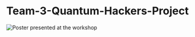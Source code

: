 # Team-3-Quantum-Hackers-Project


![Poster presented at the workshop](https://github.com/QSciTech-QuantumBC-Workshop/Team-3-Quantum-Hikers-Project/blob/main/poster_qml_quantum_hikers.png)
